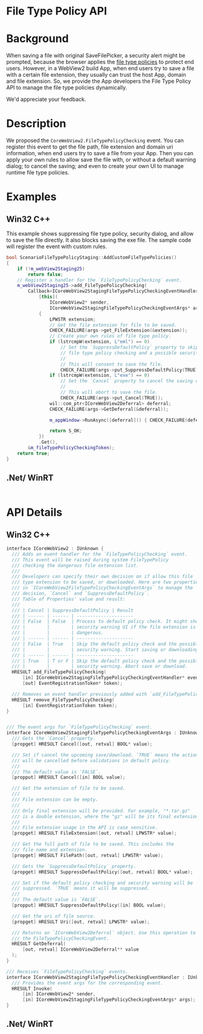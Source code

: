File Type Policy API
===

# Background
When saving a file with original SaveFilePicker, a security alert might be
prompted, because the browser applies the [file type policies](https://learn.microsoft.com/en-us/deployedge/microsoft-edge-security-downloads-interruptions#file-types-requiring-a-gesture)
to protect end users. However, in a WebView2 build App, when end users try
to save a file with a certain file extension, they usually can trust the
host App, domain and file extension. So, we provide the App developers the
File Type Policy API to manage the file type policies dynamically.

We'd appreciate your feedback.

# Description

We proposed the `CoreWebView2.FileTypePolicyChecking` event. You can register
this event to get the file path, file extension and domain uri information,
when end users try to save a file from your App. Then you can apply your own
rules to allow save the file with, or without a default warning dialog;
to cancel the saving; and even to create your own UI to manage runtime 
file type policies.

# Examples
## Win32 C++ 
This example shows suppressing file type policy, security dialog, and 
allow to save the file directly. It also blocks saving the exe file.
The sample code will register the event with custom rules.
```c++
bool ScenarioFileTypePolicyStaging::AddCustomFileTypePolicies()
{
    if (!m_webView2Staging25)
        return false;
    // Register a handler for the `FileTypePolicyChecking` event.
    m_webView2Staging25->add_FileTypePolicyChecking(
        Callback<ICoreWebView2StagingFileTypePolicyCheckingEventHandler>(
            [this](
                ICoreWebView2* sender,
                ICoreWebView2StagingFileTypePolicyCheckingEventArgs* args) -> HRESULT
            {
                LPWSTR extension;
                // Get the file extension for file to be saved.
                CHECK_FAILURE(args->get_FileExtension(&extension));
                // Create your own rules of file type policy.
                if (lstrcmpW(extension, L"eml") == 0)
                    // Set the `SuppressDefaultPolicy` property to skip the default
                    // file type policy checking and a possible security alert dialog.
                    //
                    // This will consent to save the file. 
                    CHECK_FAILURE(args->put_SuppressDefaultPolicy(TRUE));
                if (lstrcmpW(extension, L"exe") == 0)
                    // Set the `Cancel` property to cancel the saving directly.
                    //
                    // This will abort to save the file. 
                    CHECK_FAILURE(args->put_Cancel(TRUE));
                wil::com_ptr<ICoreWebView2Deferral> deferral;
                CHECK_FAILURE(args->GetDeferral(&deferral));

                m_appWindow->RunAsync([deferral]() { CHECK_FAILURE(deferral->Complete()); });

                return S_OK;
            })
            .Get(),
        &m_fileTypePolicyCheckingToken);
    return true;
}
```

## .Net/ WinRT
###
```c#
```

# API Details
## Win32 C++
```c++
interface ICoreWebView2 : IUnknown {
  /// Adds an event handler for the `FileTypePolicyChecking` event.
  /// This event will be raised during system FileTypePolicy
  /// checking the dangerous file extension list.
  /// 
  /// Developers can specify their own decision on if allow this file 
  /// type extension to be saved, or downloaded. Here are two properties
  /// in `ICoreWebView2FileTypePolicyCheckingEventArgs` to manage the 
  /// decision, `Cancel` and `SuppressDefaultPolicy`.
  /// Table of Properties' value and result:
  /// 
  /// | Cancel | SuppressDefaultPolicy | Result
  /// | ------ | ------ | ---------------------  
  /// | False  | False  | Process to default policy check. It might show 
  /// |        |        | security warning UI if the file extension is 
  /// |        |        | dangerous.
  /// | ------ | ------ | --------------------- 
  /// | False  | True   | Skip the default policy check and the possible
  /// |        |        | security warning. Start saving or downloading.
  /// | ------ | ------ | --------------------- 
  /// | True   | T or F | Skip the default policy check and the possible
  /// |        |        | security warning. Abort save or download.
  HRESULT add_FileTypePolicyChecking(
      [in] ICoreWebView2StagingFileTypePolicyCheckingEventHandler* eventHandler,
      [out] EventRegistrationToken* token);

  /// Removes an event handler previously added with `add_FileTypePolicyChecking`.
  HRESULT remove_FileTypePolicyChecking(
      [in] EventRegistrationToken token);
}


/// The event args for `FileTypePolicyChecking` event.
interface ICoreWebView2StagingFileTypePolicyCheckingEventArgs : IUnknown {
  /// Gets the `Cancel` property.
  [propget] HRESULT Cancel([out, retval] BOOL* value);

  /// Set if cancel the upcoming save/download. `TRUE` means the action 
  /// will be cancelled before validations in default policy.
  /// 
  /// The default value is `FALSE`.
  [propput] HRESULT Cancel([in] BOOL value);

  /// Get the extension of file to be saved.
  ///
  /// File extension can be empty.
  ///
  /// Only final extension will be provided. For example, "*.tar.gz" 
  /// is a double extension, where the "gz" will be its final extension.
  ///
  /// File extension usage in the API is case sensitive.
  [propget] HRESULT FileExtension([out, retval] LPWSTR* value);

  /// Get the full path of file to be saved. This includes the
  /// file name and extension.
  [propget] HRESULT FilePath([out, retval] LPWSTR* value);

  /// Gets the `SuppressDefaultPolicy` property.
  [propget] HRESULT SuppressDefaultPolicy([out, retval] BOOL* value);

  /// Set if the default policy checking and security warning will be
  /// suppressed. `TRUE` means it will be suppressed. 
  /// 
  /// The default value is `FALSE`.
  [propput] HRESULT SuppressDefaultPolicy([in] BOOL value);

  /// Get the uri of file source.
  [propget] HRESULT Uri([out, retval] LPWSTR* value);

  /// Returns an `ICoreWebView2Deferral` object. Use this operation to complete
  /// the FileTypePolicyCheckingEvent.
  HRESULT GetDeferral(
      [out, retval] ICoreWebView2Deferral** value
  );
}

/// Receives `FileTypePolicyChecking` events.
interface ICoreWebView2StagingFileTypePolicyCheckingEventHandler : IUnknown {
  /// Provides the event args for the corresponding event.
  HRESULT Invoke(
      [in] ICoreWebView2* sender,
      [in] ICoreWebView2StagingFileTypePolicyCheckingEventArgs* args);
}
```

## .Net/ WinRT
```c# (but really MIDL3)
```
